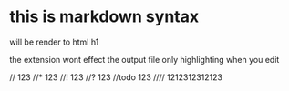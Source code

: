 # this is markdown syntax 
will be render to html h1 


the extension wont effect the output file
only highlighting when you edit

<!-- this is markdown syntax for comments -->
<!-- //!this will work tho -->
<!-- //!todo will work tho -->
// 123
//* 123
//! 123
//? 123
//todo 123
//// 1212312312123